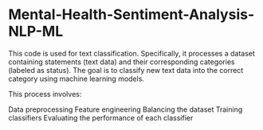 # Mental-Health-Sentiment-Analysis-NLP-ML
This code is used for text classification. Specifically, it processes a dataset containing statements (text data) and their corresponding categories (labeled as status). The goal is to classify new text data into the correct category using machine learning models.

This process involves:

Data preprocessing
Feature engineering
Balancing the dataset
Training classifiers
Evaluating the performance of each classifier
